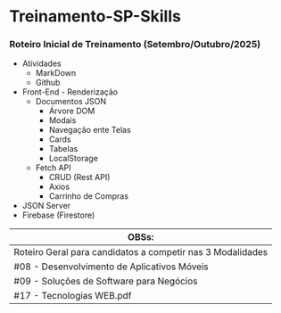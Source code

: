 # Treinamento-SP-Skills

### Roteiro Inicial de Treinamento (Setembro/Outubro/2025)
- Atividades
  - MarkDown
  - Github
- Front-End - Renderização
  - Documentos JSON
    - Árvore DOM
    - Modais
    - Navegação ente Telas
    - Cards
    - Tabelas
    - LocalStorage
  - Fetch API
    - CRUD (Rest API)
    - Axios
    - Carrinho de Compras
- JSON Server
- Firebase (Firestore)

|OBSs:|
|-|
|Roteiro Geral para candidatos a competir nas 3 Modalidades|
|#08 - Desenvolvimento de Aplicativos Móveis|
|#09 - Soluções de Software para Negócios|
|#17 - Tecnologias WEB.pdf|
